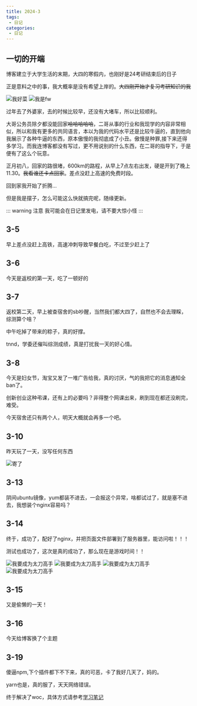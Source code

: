 ```yaml
---
title: 2024-3
tags:
 - 日记
categories: 
 - 日记
---
```

## 一切的开端

博客建立于大学生活的末期，大四的寒假内，也刚好是24考研结束后的日子

正是意料之中的事，我大概率是没有希望上岸的。~~大四刚开始才复习考研知识的我~~

![我好菜](/assets/img/我好菜.jpg)
![我是fw](/assets/img/我是fw.jpg)

过年去了外婆家，去的时候比较早，还没有大堵车，所以比较顺利。

大哥公务员除夕都没能回家~~哈哈哈哈哈~~，二哥从事的行业和我现学的内容非常相似，所以和我有更多的共同语言，本以为我的代码水平还是比较牛逼的，直到他向我展示了各种牛逼的东西，原本傲慢的我彻底成了小丑。傲慢是种罪,接下来还得多学习。而我连博客都没有写过，更不用说别的什么东西，在二哥的指导下，于是便有了这么个玩意。

正月初八，回家的路很堵，600km的路程，从早上7点左右出发，硬是开到了晚上11.30。~~我看谁还卡点回家~~。差点没赶上高速的免费时段。

回到家我开始了折腾...

但是我是摆子，怎么可能这么快就搞完呢，随缘更新。

::: warning 注意
我可能会在日记里发电，请不要大惊小怪
:::

## 3-5
早上差点没赶上高铁，高速冲刺导致早餐白吃，不过至少赶上了

## 3-6
今天是返校的第一天，吃了一顿好的

## 3-7
返校第二天，早上被查宿舍的sb吵醒，当然我们都大四了，自然也不会去理睬，综测算个啥？

中午吃掉了带来的粽子，真的好撑。

tnnd，学委还催叫综测成绩，真是打扰我一天的好心情。

## 3-8
今天是妇女节，淘宝又发了一堆广告给我，真的讨厌，气的我把它的消息通知全ban了。

创新创业这种弔课，还有上的必要吗？非得整个网课出来，刷到现在都还没刷完，难受。

今天宿舍还只有两个人，明天大概就会再多一个吧。

## 3-10
昨天玩了一天，没写任何东西

![寄了](/assets/img/寄了.jpg)

## 3-13
阴间ubuntu镜像，yum都装不进去，一会报这个异常，啥都试过了，就是塞不进去，我想装个nginx容易吗？

## 3-14
终于，成功了，配好了nginx，并把页面文件部署到了服务器里，能访问啦！！！

测试也成功了，这次是真的成功了，那么现在是游戏时间！！

![我要成为太刀高手](/assets/img/太刀高手.jpg)
![我要成为太刀高手](/assets/img/红眼大狮子.jpg)
![我要成为太刀高手](/assets/img/没打过.jpg)
![我要成为太刀高手](/assets/img/不当太刀高手了.jpg)

## 3-15
又是偷懒的一天！

## 3-16
今天给博客换了个主题

## 3-19
傻逼npm,下个插件都下不下来，真的可恶，卡了我好几天了，妈的。

yarn也是，真的服了，天天网络错误。

终于解决了woc，具体方式请参考[学习笔记](http://localhost:8080/docs/note7.html)